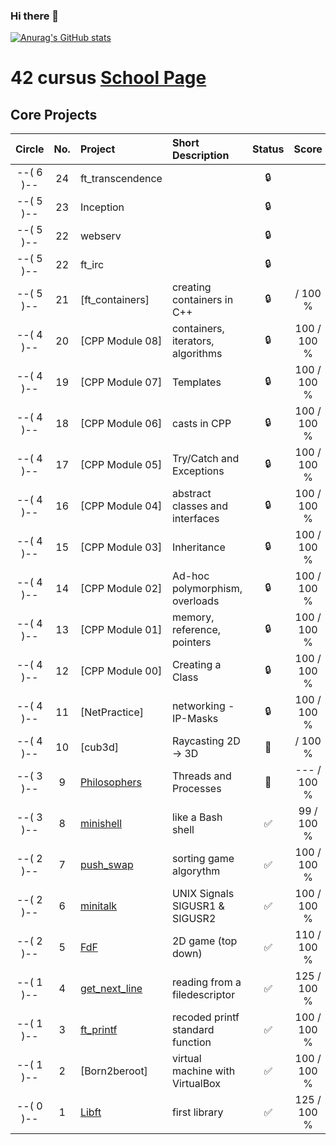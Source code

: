 ### Hi there 👋

[![Anurag's GitHub stats](https://github-readme-stats.vercel.app/api?username=amr21code)](https://github.com/anuraghazra/github-readme-stats)

# 42 cursus [School Page](https://42wolfsburg.de/)

## Core Projects

|  Circle | No. | Project                                     | Short Description  | Status |     Score    |
| :-----: | :-: | :------------------------------------------ | :----------------- | :----: | :----------: |
|--( 6 )--| 24  | ft_transcendence               |                    | 🔒      |
|--( 5 )--| 23  | Inception                      |                    | 🔒      |
|--( 5 )--| 22  | webserv                        |                    | 🔒      |
|--( 5 )--| 22  | ft_irc                         |                    | 🔒      |
|--( 5 )--| 21  | [ft_containers]   | creating containers in C++ | 🔒       |     / 100 % |
|--( 4 )--| 20  | [CPP Module 08]         | containers, iterators, algorithms| 🔒       | 100 / 100 % |
|--( 4 )--| 19  | [CPP Module 07]          | Templates                        | 🔒       | 100 / 100 % |
|--( 4 )--| 18  | [CPP Module 06]          | casts in CPP                     | 🔒       | 100 / 100 % |
|--( 4 )--| 17  | [CPP Module 05]          | Try/Catch and Exceptions         | 🔒       | 100 / 100 % |
|--( 4 )--| 16  | [CPP Module 04]          | abstract classes and interfaces  | 🔒       | 100 / 100 % |
|--( 4 )--| 15  | [CPP Module 03]          | Inheritance                      | 🔒       | 100 / 100 % |
|--( 4 )--| 14  | [CPP Module 02]          | Ad-hoc polymorphism, overloads   | 🔒       | 100 / 100 % |
|--( 4 )--| 13  | [CPP Module 01]          | memory, reference, pointers      | 🔒       | 100 / 100 % |
|--( 4 )--| 12  | [CPP Module 00]          | Creating a Class                 | 🔒       | 100 / 100 % |
|--( 4 )--| 11  | [NetPractice]      | networking - IP-Masks            | 🔒      | 100 / 100 % |
|--( 4 )--| 10  | [cub3d]                   | Raycasting 2D -> 3D              | 📝     |     / 100 % |
|--( 3 )--|  9  | [Philosophers](../../../42_03_philosophers)  | Threads and Processes            | 📝     | --- / 100 % |
|--( 3 )--|  8  | [minishell](../../../42_03_minishell)        | like a Bash shell                | ✅     |  99 / 100 % |
|--( 2 )--|  7  | [push_swap](../../../42_02_push_swap)        | sorting game algorythm           | ✅     | 100 / 100 % |
|--( 2 )--|  6  | [minitalk](../../../42_02_minitalk)          | UNIX Signals SIGUSR1 & SIGUSR2   | ✅     | 100 / 100 % |    
|--( 2 )--|  5  | [FdF](../../../42_02_so_long)                | 2D game (top down)               | ✅     | 110 / 100 % |    
|--( 1 )--|  4  | [get_next_line](../../../42_01_get_next_line)| reading from a filedescriptor    | ✅     | 125 / 100 % |
|--( 1 )--|  3  | [ft_printf](../../../42_01_ft_printf)        | recoded printf standard function | ✅     | 100 / 100 % |  
|--( 1 )--|  2  | [Born2beroot]                                | virtual machine with VirtualBox  | ✅     | 100 / 100 % | 
|--( 0 )--|  1  | [Libft](../../../42_00_Libft)                | first library                    | ✅     | 125 / 100 % |  







<!--
**amr21code/amr21code** is a ✨ _special_ ✨ repository because its `README.md` (this file) appears on your GitHub profile.

Here are some ideas to get you started:

- 🔭 I’m currently working on ...
- 🌱 I’m currently learning ...
- 👯 I’m looking to collaborate on ...
- 🤔 I’m looking for help with ...
- 💬 Ask me about ...
- 📫 How to reach me: ...
- 😄 Pronouns: ...
- ⚡ Fun fact: ...
-->

